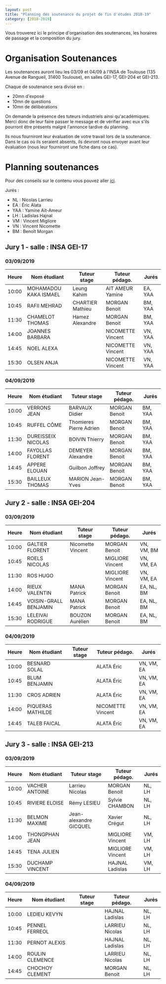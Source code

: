 ```yaml
---
layout: post
title: "Planning des soutenance du projet de fin d'études 2018-19"
category: [2018-2019]
---
```


Vous trouverez ici le principe d'organisation des soutenances, les horaires de
passage et la composition du jury.

# Organisation Soutenances 

Les soutenances auront lieu les 03/09 et 04/09 à l'INSA de Toulouse (135
Avenue de Rangueil, 31400 Toulouse), en salles GEI-17, GEI-204 et GEI-213.

Chaque de soutenance sera divisé en :
  * 20mn d'exposé
  * 10mn de questions
  * 10mn de délibérations

On demande la présence des tuteurs industriels ainsi qu'académiques.
Merci donc de leur faire passer le message et de vérifier avec eux
s'ils pourront être présents malgré l'annonce tardive du planning.

Ils nous fourniront leur évaluation de votre travail lors de la soutenance.
Dans le cas où ils seraient absents, ils devront nous envoyer avant leur
évaluation (nous leur fourniront une fiche dans ce cas).

# Planning soutenances

Pour des conseils sur le contenu vous pouvez aller [ici](https://tls-sec.github.io/procedures/2017/05/29/modalites-pfe.html).

Jurés :
  * NL : Nicolas Larrieu
  * EA : Éric Alata
  * YAA : Yamine Aït-Ameur
  * LH : Ladislas Hajnal
  * VM : Vincent Migliore
  * VN : Vincent Nicomette
  * BM : Benoît Morgan


## Jury 1 - salle : INSA GEI-17

### 03/09/2019

|Heure|Nom étudiant         |Tuteur stage    |Tuteur pédago.  |Jurés  |
|-----|---------------------|----------------|----------------|-------|
|10:00|MOHAMADOU KAKA ISMAEL|Leung Kahim|AIT AMEUR Yamine|EA, YAA|
|10:45|RAFII MEHRAD|CHARTIER Mathieu|MORGAN Benoit|BM, YAA|
|11:30|CHAMELOT THOMAS|Hamez Alexandre |MORGAN Benoit|BM, YAA|
|14:00|JOANNES BARBARA||NICOMETTE Vincent|VN, YAA|
|14:45|NOEL ALEXA||NICOMETTE Vincent|VN, YAA|
|15:30|OLSEN ANJA||NICOMETTE Vincent|VN, YAA|

### 04/09/2019

|Heure|Nom étudiant         |Tuteur stage    |Tuteur pédago.  |Jurés  |
|-----|---------------------|----------------|----------------|-------|
|10:00|VERRONS JEAN|BARVAUX Didier|MORGAN Benoit|BM, YAA|
|10:45|RUFFEL CÔME|Thomieres  Pierre Adrien|MORGAN Benoit|BM, YAA|
|11:30|DUREISSEIX NICOLAS|BOIVIN Thierry|MORGAN Benoit|BM, YAA|
|14:00|FAYOLLAS FLORENT|DEMEYER Alexandre|MORGAN Benoit|BM, YAA|
|14:45|APPERE ELOUAN|Guilbon Joffrey|MORGAN Benoit|BM, YAA|
|15:30|BAILLEUX THOMAS|MARION Jean-Yves|MORGAN Benoit|BM, YAA|

## Jury 2 - salle : INSA GEI-204

### 03/09/2019

|Heure|Nom étudiant         |Tuteur stage    |Tuteur pédago.  |Jurés  |
|-----|---------------------|----------------|----------------|-------|
|10:00|GALTIER FLORENT|Nicomette Vincent|MORGAN Benoit|VN, VM, BM
|10:45|ROELS NICOLAS||MIGLIORE Vincent|VN, VM, EA|
|11:30|ROS HUGO||MIGLIORE Vincent|VN, VM, EA|
|14:00|RIEUX VALENTIN|MANA Patrick|MORGAN Benoit|EA, NL, BM|
|14:45|VOISIN-GRALL BENJAMIN|MANA Patrick|MORGAN Benoit|EA, NL, BM|
|15:30|LELEIVAI RODRIGUE|BOUZON Aurélien|MORGAN Benoit|EA, NL, BM|

### 04/09/2019

|Heure|Nom étudiant         |Tuteur stage    |Tuteur pédago.  |Jurés  |
|-----|---------------------|----------------|----------------|-------|
|10:00|BESNARD SOLAL||ALATA Éric|VN, VM, EA|
|10:45|BLUM BENJAMIN||ALATA Éric|VN, VM, EA|
|11:30|CROS ADRIEN||ALATA Éric|VN, VM, EA|
|14:00|PIQUERAS MATHILDE||NICOMETTE Vincent|VN, VM, EA|
|14:45|TALEB FAICAL||ALATA Éric|VN, VM, EA

## Jury 3 - salle : INSA GEI-213

### 03/09/2019

|Heure|Nom étudiant         |Tuteur stage    |Tuteur pédago.  |Jurés  |
|-----|---------------------|----------------|----------------|-------|
|10:00|VACHER ANTOINE|Larrieu Nicolas|MORGAN Benoit|NL, LH|
|10:45|RIVIERE ELOISE|Rémy LESIEU|Sylvie CHAMBON|NL, LH|
|11:30|BELMON MAXIME|Jean-alexandre GICQUEL|Xavier Crégut|NL, LH|
|14:00|THONGPHAN JEAN||MIGLIORE Vincent|VM, LH|
|14:45|TENA JULIEN||MIGLIORE Vincent|VM, LH|
|15:30|DUCHAMP VINCENT||HAJNAL Ladislas|VM, LH|

### 04/09/2019
					
|Heure|Nom étudiant         |Tuteur stage    |Tuteur pédago.  |Jurés  |
|-----|---------------------|----------------|----------------|-------|
|10:00|LEDIEU KEVYN||HAJNAL Ladislas|NL, LH|
|10:45|PENNEL FERREOL||LARRIEU Nicolas|NL, LH|
|11:30|PERNOT ALEXIS||HAJNAL Ladislas|NL, LH|
|14:00|ROULIN CLEMENCE||LARRIEU Nicolas|NL, LH|
|14:45|CHOCHOY CLEMENT||MORGAN Benoit|NL, LH|
